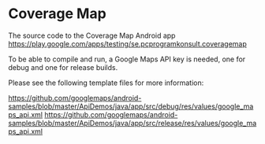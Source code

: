 # Coverage Map
The source code to the Coverage Map Android app
https://play.google.com/apps/testing/se.pcprogramkonsult.coveragemap

To be able to compile and run, a Google Maps API key is needed, one for debug and one for release builds. 

Please see the following template files for more information: 

https://github.com/googlemaps/android-samples/blob/master/ApiDemos/java/app/src/debug/res/values/google_maps_api.xml
https://github.com/googlemaps/android-samples/blob/master/ApiDemos/java/app/src/release/res/values/google_maps_api.xml
